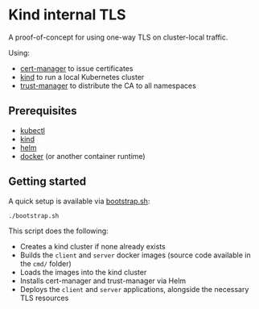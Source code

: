 # Kind internal TLS

A proof-of-concept for using one-way TLS on cluster-local traffic.

Using:
- [cert-manager](https://cert-manager.io/docs/) to issue certificates
- [kind](https://kind.sigs.k8s.io/) to run a local Kubernetes cluster
- [trust-manager](https://cert-manager.io/docs/trust/) to distribute the CA to all namespaces

## Prerequisites
- [kubectl](https://kubernetes.io/docs/tasks/tools/)
- [kind](https://kind.sigs.k8s.io/docs/user/quick-start/)
- [helm](https://helm.sh/docs/intro/install/)
- [docker](https://docs.docker.com/get-docker/) (or another container runtime)

## Getting started
A quick setup is available via [bootstrap.sh](./bootstrap.sh):

```bash
./bootstrap.sh
```

This script does the following:
- Creates a kind cluster if none already exists
- Builds the `client` and `server` docker images (source code available in the `cmd/` folder)
- Loads the images into the kind cluster
- Installs cert-manager and trust-manager via Helm
- Deploys the `client` and `server` applications, alongside the necessary TLS resources
